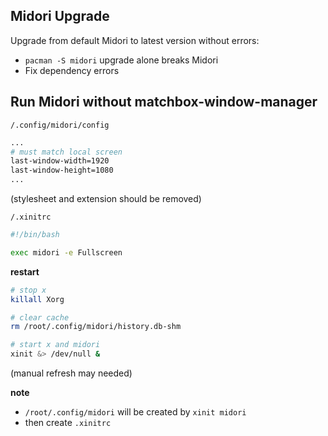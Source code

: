 ## Midori Upgrade

Upgrade from default Midori to latest version without errors:
- `pacman -S midori` upgrade alone breaks Midori
- Fix dependency errors

## Run Midori without matchbox-window-manager

`/.config/midori/config`
```sh
...
# must match local screen
last-window-width=1920
last-window-height=1080
...
```
(stylesheet and extension should be removed)

`/.xinitrc`
```sh
#!/bin/bash

exec midori -e Fullscreen
```

**restart**
```sh
# stop x
killall Xorg

# clear cache
rm /root/.config/midori/history.db-shm

# start x and midori
xinit &> /dev/null &
```
(manual refresh may needed)

**note**
- `/root/.config/midori` will be created by `xinit midori`
- then create `.xinitrc`
